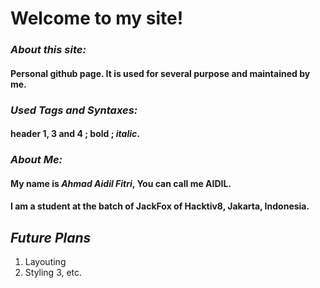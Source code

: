 # Welcome to my site!

### *About this site:*

#### Personal github page. It is used for several purpose and maintained by me.

### *Used Tags and Syntaxes:*

#### header 1, 3 and 4 ; **bold** ; _italic_.

### *About Me:*

#### My name is _Ahmad Aidil Fitri_, You can call me **AIDIL**.
#### I am a student at the batch of **JackFox** of Hacktiv8, Jakarta, Indonesia.


## _Future Plans_

1. Layouting
2. Styling
3, etc.
